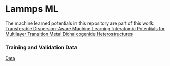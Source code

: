# Lammps ML

The machine learned potentials in this repository are part of this work: <a href="https://www.researchsquare.com/article/rs-6406568/v1"> Transferable Dispersion-Aware Machine Learning Interatomic Potentials for Multilayer Transition Metal Dichalcogenide Heterostructures</a>

### Training and Validation Data

<a href="https://utexas.box.com/s/ujps76t61vt42we3wklifjwt8qkglho5">Data</a>
